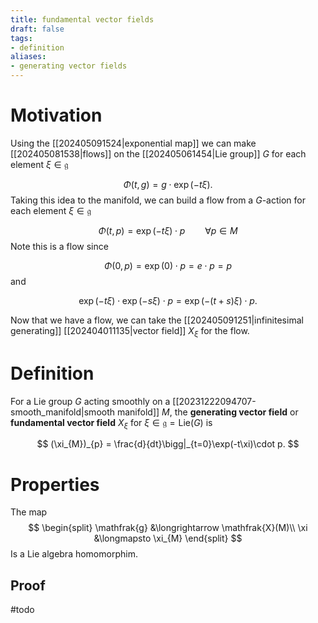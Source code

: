```yaml
---
title: fundamental vector fields
draft: false
tags:
- definition
aliases: 
- generating vector fields
---
```

# Motivation
Using the [[202405091524|exponential map]] we can make [[202405081538|flows]] on the [[202405061454|Lie group]] $G$ for each element $\xi \in \mathfrak{g}$

$$
\Phi(t,g) = g \cdot \exp(-t\xi).
$$
Taking this idea to the manifold, we can build a flow from a $G$-action for each element $\xi \in \mathfrak{g}$

$$
\Phi(t,p) = \exp(-t\xi) \cdot p \qquad \forall p \in M
$$
Note this is a flow since

$$
\Phi(0, p) = \exp(0)\cdot p = e\cdot p = p
$$
and

$$
\exp(-t\xi)\cdot \exp(-s\xi)\cdot p = \exp(-(t+s)\xi)\cdot p.
$$

Now that we have a flow, we can take the [[202405091251|infinitesimal generating]] [[202404011135|vector field]] $X_{\xi}$ for the flow.

# Definition
For a Lie group $G$ acting smoothly on a [[20231222094707-smooth_manifold|smooth manifold]] $M$, the **generating vector field** or **fundamental vector field** $X_{\xi}$ for $\xi \in \mathfrak{g} = \text{Lie}(G)$ is

$$
(\xi_{M})_{p} = \frac{d}{dt}\bigg|_{t=0}\exp(-t\xi)\cdot p.
$$

# Properties
The map
$$
\begin{split}
  \mathfrak{g} &\longrightarrow \mathfrak{X}(M)\\
  \xi &\longmapsto \xi_{M}
\end{split}
$$
Is a Lie algebra homomorphim.
## Proof
#todo 
